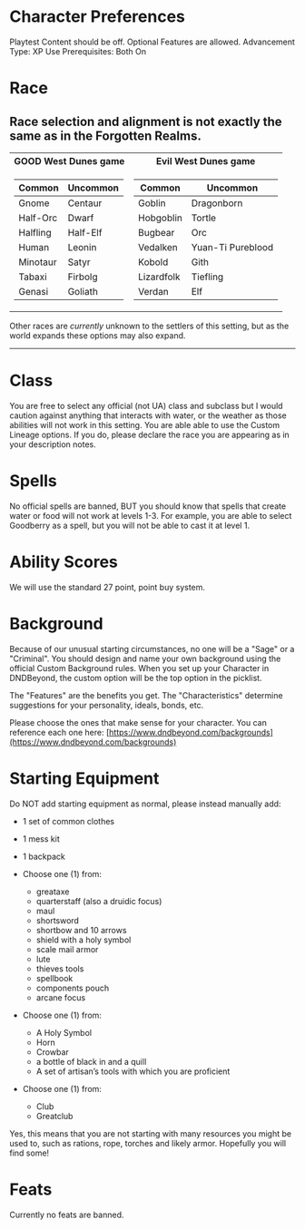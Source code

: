 # Character Preferences # 

Playtest Content should be off. 
Optional Features are allowed. 
Advancement Type: XP
Use Prerequisites: Both On

# Race # 

Race selection and alignment is not exactly the same as in the Forgotten Realms. 
---

<table>
<tr><th>GOOD West Dunes game </th><th>Evil West Dunes game</th></tr>
<tr><td>

Common | Uncommon
------------ | -------------
Gnome | Centaur
Half-Orc | Dwarf
Halfling | Half-Elf
Human | Leonin
Minotaur | Satyr
Tabaxi | Firbolg
Genasi | Goliath

</td>

<td>

Common | Uncommon
------------ | -------------
Goblin | Dragonborn
Hobgoblin | Tortle
Bugbear | Orc
Vedalken | Yuan-Ti Pureblood
Kobold | Gith
Lizardfolk | Tiefling
Verdan | Elf

</td></tr> </table>

Other races are *currently* unknown to the settlers of this setting, but as the world expands these options may also expand. 

---

# Class # 
You are free to select any official (not UA) class and subclass but I would caution against anything that interacts with water, or the weather as those abilities will not work in this setting. 
You are able able to use the Custom Lineage options. If you do, please declare the race you are appearing as in your description notes. 

# Spells #
No official spells are banned, BUT you should know that spells that create water or food will not work at levels 1-3. 
For example, you are able to select Goodberry as a spell, but you will not be able to cast it at level 1. 

# Ability Scores #
We will use the standard 27 point, point buy system. 

# Background #
Because of our unusual starting circumstances, no one will be a "Sage" or a "Criminal". 
You should design and name your own background using the official Custom Background rules. 
When you set up your Character in DNDBeyond, the custom option will be the top option in the picklist. 

The "Features" are the benefits you get. 
The "Characteristics" determine suggestions for your personality, ideals, bonds, etc. 

Please choose the ones that make sense for your character. You can reference each one here:
[https://www.dndbeyond.com/backgrounds](https://www.dndbeyond.com/backgrounds)

# Starting Equipment #

Do NOT add starting equipment as normal, please instead manually add:
- 1 set of common clothes 
- 1 mess kit
- 1 backpack

- Choose one (1) from:
  - greataxe
  - quarterstaff (also a druidic focus)
  - maul
  - shortsword
  - shortbow and 10 arrows
  - shield with a holy symbol
  - scale mail armor
  - lute
  - thieves tools
  - spellbook
  - components pouch
  - arcane focus

- Choose one (1) from: 
  - A Holy Symbol
  - Horn
  - Crowbar
  - a bottle of black in and a quill
  - A set of artisan’s tools with which you are proficient

- Choose one (1) from:
  - Club
  - Greatclub

Yes, this means that you are not starting with many resources you might be used to, such as rations, rope, torches and likely armor. Hopefully you will find some!

# Feats #
Currently no feats are banned. 
